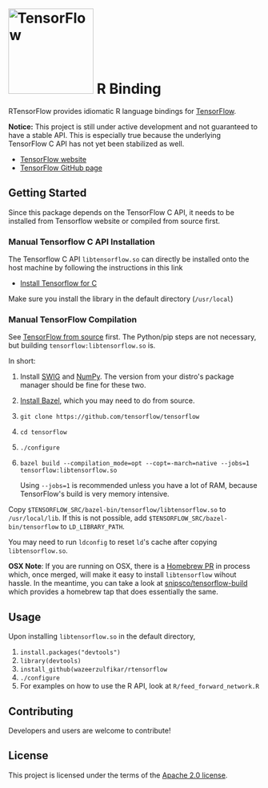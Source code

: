 # <img alt="TensorFlow" src="https://www.tensorflow.org/images/tf_logo_transp.png" width="170" padding-right="10"/> R Binding

RTensorFlow provides idiomatic R language
bindings for [TensorFlow](http://tensorflow.org).

**Notice:** This project is still under active development and not guaranteed to have a
stable API. This is especially true because the underlying TensorFlow C API has not yet
been stabilized as well.

* [TensorFlow website](http://tensorflow.org)
* [TensorFlow GitHub page](https://github.com/tensorflow/tensorflow)

## Getting Started

Since this package depends on the TensorFlow C API, it needs to be installed from Tensorflow website or compiled from source first. 

### Manual Tensorflow C API Installation

The Tensorflow C API `libtensorflow.so` can directly be installed onto the host machine by following the instructions in this link

* [Install Tensorflow for C](https://www.tensorflow.org/install/install_c)

Make sure you install the library in the default directory (`/usr/local`)

### Manual TensorFlow Compilation

See [TensorFlow from source](https://www.tensorflow.org/install/install_sources) first.
The Python/pip steps are not necessary, but building `tensorflow:libtensorflow.so` is.

In short:

1. Install [SWIG](http://www.swig.org) and [NumPy](http://www.numpy.org).  The
   version from your distro's package manager should be fine for these two.
2. [Install Bazel](http://bazel.io/docs/install.html), which you may need to do
   from source.
3. `git clone https://github.com/tensorflow/tensorflow`
4. `cd tensorflow`
5. `./configure`
6. `bazel build --compilation_mode=opt --copt=-march=native --jobs=1 tensorflow:libtensorflow.so`

   Using `--jobs=1` is recommended unless you have a lot of RAM, because
   TensorFlow's build is very memory intensive.

Copy `$TENSORFLOW_SRC/bazel-bin/tensorflow/libtensorflow.so` to `/usr/local/lib`.
If this is not possible, add `$TENSORFLOW_SRC/bazel-bin/tensorflow` to
`LD_LIBRARY_PATH`.

You may need to run `ldconfig` to reset `ld`'s cache after copying `libtensorflow.so`.

**OSX Note**: If you are running on OSX, there is a
[Homebrew PR](https://github.com/Homebrew/homebrew-core/pull/10273) in process which, once merged,
will make it easy to install `libtensorflow` wihout hassle. In the meantime, you can take a look at
[snipsco/tensorflow-build](https://github.com/snipsco/tensorflow-build) which provides a homebrew
tap that does essentially the same.

## Usage

Upon installing `libtensorflow.so` in the default directory,

1. `install.packages("devtools")`
2. `library(devtools)`
3.  `install_github(wazeerzulfikar/rtensorflow`
4. `./configure`
5. For examples on how to use the R API, look at `R/feed_forward_network.R`

## Contributing
Developers and users are welcome to contribute!

## License
This project is licensed under the terms of the [Apache 2.0 license](https://github.com/tensorflow/rust/blob/master/LICENSE).
